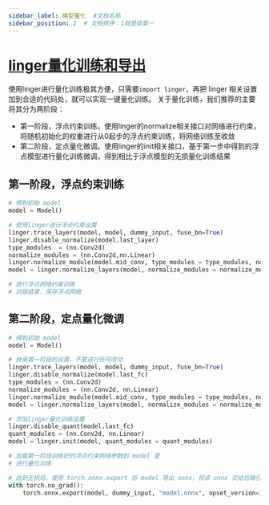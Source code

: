 ```yaml
---
sidebar_label: 模型量化  #文档名称
sidebar_position: 2  # 文档排序：1就是排第一
---
```


# [linger量化训练和导出](https://github.com/LISTENAI/linger)

使用linger进行量化训练极其方便，只需要`import linger`，再把 linger 相关设置加到合适的代码处，就可以实现一键量化训练。
关于量化训练，我们推荐的主要将其分为两阶段：
- 第一阶段，浮点约束训练。使用linger的normalize相关接口对网络进行约束，将随机初始化的权重进行从0起步的浮点约束训练，将网络训练至收敛
- 第二阶段，定点量化微调。使用linger的init相关接口，基于第一步中得到的浮点模型进行量化训练微调，得到相比于浮点模型的无损量化训练结果

## 第一阶段，浮点约束训练
```python
# 得到初始 model
model = Model()

# 使用linger进行浮点约束设置
linger.trace_layers(model, model, dummy_input, fuse_bn=True)
linger.disable_normalize(model.last_layer)
type_modules  = (nn.Conv2d)
normalize_modules = (nn.Conv2d,nn.Linear)
linger.normalize_module(model.mid_conv, type_modules = type_modules, normalize_weight_value=16, normalize_bias_value=16, normalize_output_value=16)
model = linger.normalize_layers(model, normalize_modules = normalize_modules, normalize_weight_value=8, normalize_bias_value=8, normalize_output_value=8)

# 进行浮点网络约束训练
# 训练结束，保存浮点网络

```

## 第二阶段，定点量化微调

```python
# 得到初始 model
model = Model()

# 继承第一阶段的设置，不要进行任何改动
linger.trace_layers(model, model, dummy_input, fuse_bn=True)
linger.disable_normalize(model.last_fc)
type_modules = (nn.Conv2d)
normalize_modules = (nn.Conv2d, nn.Linear)
linger.normalize_module(model.mid_conv, type_modules = type_modules, normalize_weight_value=16, normalize_bias_value=16, normalize_output_value=16)
model = linger.normalize_layers(model, normalize_modules = normalize_modules, normalize_weight_value=8, normalize_bias_value=8, normalize_output_value=8)

# 添加linger量化训练设置
linger.disable_quant(model.last_fc)
quant_modules = (nn.Conv2d, nn.Linear)
model = linger.init(model, quant_modules = quant_modules)

# 加载第一阶段训练好的浮点约束网络参数到 model 里
# 进行量化训练

# 达到无损后，使用 torch.onnx.export 将 model 导出 onnx，将该 onnx 交给后端引擎 thinker 进行处理
with torch.no_grad():
    torch.onnx.export(model, dummy_input, "model.onnx", opset_version=12, input_names=["input"], output_names=["output"])
```